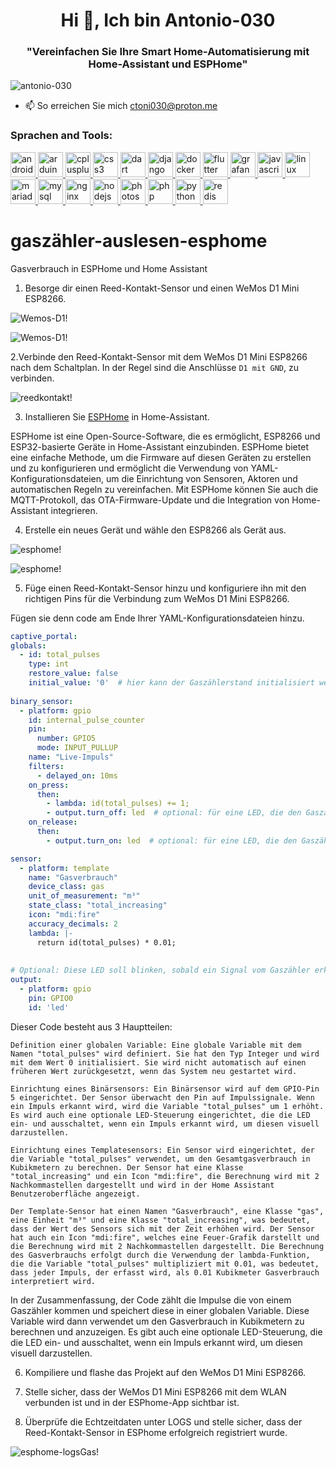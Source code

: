 <h1 align="center">Hi 👋, Ich bin Antonio-030</h1>
<h3 align="center">"Vereinfachen Sie Ihre Smart Home-Automatisierung mit Home-Assistant und ESPHome"</h3>

<p align="left"> <img src="https://komarev.com/ghpvc/?username=antonio-030&label=Profile%20views&color=0e75b6&style=flat" alt="antonio-030" /> </p>

- 📫 So erreichen Sie mich ctoni030@proton.me


<h3 align="left">Sprachen and Tools:</h3>
<p align="left"> <a href="https://developer.android.com" target="_blank" rel="noreferrer"> <img src="https://raw.githubusercontent.com/devicons/devicon/master/icons/android/android-original-wordmark.svg" alt="android" width="40" height="40"/> </a> <a href="https://www.arduino.cc/" target="_blank" rel="noreferrer"> <img src="https://cdn.worldvectorlogo.com/logos/arduino-1.svg" alt="arduino" width="40" height="40"/> </a> <a href="https://www.w3schools.com/cpp/" target="_blank" rel="noreferrer"> <img src="https://raw.githubusercontent.com/devicons/devicon/master/icons/cplusplus/cplusplus-original.svg" alt="cplusplus" width="40" height="40"/> </a> <a href="https://www.w3schools.com/css/" target="_blank" rel="noreferrer"> <img src="https://raw.githubusercontent.com/devicons/devicon/master/icons/css3/css3-original-wordmark.svg" alt="css3" width="40" height="40"/> </a> <a href="https://dart.dev" target="_blank" rel="noreferrer"> <img src="https://www.vectorlogo.zone/logos/dartlang/dartlang-icon.svg" alt="dart" width="40" height="40"/> </a> <a href="https://www.djangoproject.com/" target="_blank" rel="noreferrer"> <img src="https://cdn.worldvectorlogo.com/logos/django.svg" alt="django" width="40" height="40"/> </a> <a href="https://www.docker.com/" target="_blank" rel="noreferrer"> <img src="https://raw.githubusercontent.com/devicons/devicon/master/icons/docker/docker-original-wordmark.svg" alt="docker" width="40" height="40"/> </a> <a href="https://flutter.dev" target="_blank" rel="noreferrer"> <img src="https://www.vectorlogo.zone/logos/flutterio/flutterio-icon.svg" alt="flutter" width="40" height="40"/> </a> <a href="https://grafana.com" target="_blank" rel="noreferrer"> <img src="https://www.vectorlogo.zone/logos/grafana/grafana-icon.svg" alt="grafana" width="40" height="40"/> </a> <a href="https://developer.mozilla.org/en-US/docs/Web/JavaScript" target="_blank" rel="noreferrer"> <img src="https://raw.githubusercontent.com/devicons/devicon/master/icons/javascript/javascript-original.svg" alt="javascript" width="40" height="40"/> </a> <a href="https://www.linux.org/" target="_blank" rel="noreferrer"> <img src="https://raw.githubusercontent.com/devicons/devicon/master/icons/linux/linux-original.svg" alt="linux" width="40" height="40"/> </a> <a href="https://mariadb.org/" target="_blank" rel="noreferrer"> <img src="https://www.vectorlogo.zone/logos/mariadb/mariadb-icon.svg" alt="mariadb" width="40" height="40"/> </a> <a href="https://www.mysql.com/" target="_blank" rel="noreferrer"> <img src="https://raw.githubusercontent.com/devicons/devicon/master/icons/mysql/mysql-original-wordmark.svg" alt="mysql" width="40" height="40"/> </a> <a href="https://www.nginx.com" target="_blank" rel="noreferrer"> <img src="https://raw.githubusercontent.com/devicons/devicon/master/icons/nginx/nginx-original.svg" alt="nginx" width="40" height="40"/> </a> <a href="https://nodejs.org" target="_blank" rel="noreferrer"> <img src="https://raw.githubusercontent.com/devicons/devicon/master/icons/nodejs/nodejs-original-wordmark.svg" alt="nodejs" width="40" height="40"/> </a> <a href="https://www.photoshop.com/en" target="_blank" rel="noreferrer"> <img src="https://raw.githubusercontent.com/devicons/devicon/master/icons/photoshop/photoshop-line.svg" alt="photoshop" width="40" height="40"/> </a> <a href="https://www.php.net" target="_blank" rel="noreferrer"> <img src="https://raw.githubusercontent.com/devicons/devicon/master/icons/php/php-original.svg" alt="php" width="40" height="40"/> </a> <a href="https://www.python.org" target="_blank" rel="noreferrer"> <img src="https://raw.githubusercontent.com/devicons/devicon/master/icons/python/python-original.svg" alt="python" width="40" height="40"/> </a> <a href="https://redis.io" target="_blank" rel="noreferrer"> <img src="https://raw.githubusercontent.com/devicons/devicon/master/icons/redis/redis-original-wordmark.svg" alt="redis" width="40" height="40"/> </a> </p>

# gaszähler-auslesen-esphome
Gasverbrauch in ESPHome und Home Assistant 

1. Besorge dir einen Reed-Kontakt-Sensor und einen WeMos D1 Mini ESP8266.

![Wemos-D1!](/bilder/wemos-d1-mini-esp8266.jpg)

![Wemos-D1!](/bilder/reed-kontakt.jpg)

2.Verbinde den Reed-Kontakt-Sensor mit dem WeMos D1 Mini ESP8266 nach dem Schaltplan. In der Regel sind die Anschlüsse `D1 mit GND`, zu verbinden.

![reedkontakt!](/bilder/reedkontakt_Steckplatine.jpg)

3. Installieren Sie [ESPHome](https://esphome.io/guides/getting_started_hassio.html) in Home-Assistant.  

ESPHome ist eine Open-Source-Software, die es ermöglicht, ESP8266 und ESP32-basierte Geräte in Home-Assistant einzubinden. ESPHome bietet eine einfache Methode, um die Firmware auf diesen Geräten zu erstellen und zu konfigurieren und ermöglicht die Verwendung von YAML-Konfigurationsdateien, um die Einrichtung von Sensoren, Aktoren und automatischen Regeln zu vereinfachen. Mit ESPHome können Sie auch die MQTT-Protokoll, das OTA-Firmware-Update und die Integration von Home-Assistant integrieren.

4. Erstelle ein neues Gerät und wähle den ESP8266 als Gerät aus.

![esphome!](/bilder/esphome-newDevice.jpg)

![esphome!](/bilder/esphome-create.jpg)


5. Füge einen Reed-Kontakt-Sensor hinzu und konfiguriere ihn mit den richtigen Pins für die Verbindung zum WeMos D1 Mini ESP8266.

Fügen sie denn code am Ende Ihrer YAML-Konfigurationsdateien hinzu.  
```yaml
captive_portal:
globals:
  - id: total_pulses
    type: int
    restore_value: false
    initial_value: '0'  # hier kann der Gaszählerstand initialisiert werden
  
binary_sensor:
  - platform: gpio
    id: internal_pulse_counter
    pin:
      number: GPIO5
      mode: INPUT_PULLUP
    name: "Live-Impuls"
    filters:
      - delayed_on: 10ms
    on_press:
      then:
        - lambda: id(total_pulses) += 1;
        - output.turn_off: led  # optional: für eine LED, die den Gaszählerpuls visualisiert
    on_release:
      then:
        - output.turn_on: led  # optional: für eine LED, die den Gaszählerpuls visualisiert

sensor:
  - platform: template
    name: "Gasverbrauch"
    device_class: gas
    unit_of_measurement: "m³"
    state_class: "total_increasing"
    icon: "mdi:fire"
    accuracy_decimals: 2
    lambda: |-
      return id(total_pulses) * 0.01;
    
           
# Optional: Diese LED soll blinken, sobald ein Signal vom Gaszähler erkannt wird
output:
  - platform: gpio
    pin: GPIO0
    id: 'led'	
```  
Dieser Code besteht aus 3 Hauptteilen:

    Definition einer globalen Variable: Eine globale Variable mit dem Namen "total_pulses" wird definiert. Sie hat den Typ Integer und wird mit dem Wert 0 initialisiert. Sie wird nicht automatisch auf einen früheren Wert zurückgesetzt, wenn das System neu gestartet wird.

    Einrichtung eines Binärsensors: Ein Binärsensor wird auf dem GPIO-Pin 5 eingerichtet. Der Sensor überwacht den Pin auf Impulssignale. Wenn ein Impuls erkannt wird, wird die Variable "total_pulses" um 1 erhöht. Es wird auch eine optionale LED-Steuerung eingerichtet, die die LED ein- und ausschaltet, wenn ein Impuls erkannt wird, um diesen visuell darzustellen.

    Einrichtung eines Templatesensors: Ein Sensor wird eingerichtet, der die Variable "total_pulses" verwendet, um den Gesamtgasverbrauch in Kubikmetern zu berechnen. Der Sensor hat eine Klasse "total_increasing" und ein Icon "mdi:fire", die Berechnung wird mit 2 Nachkommastellen dargestellt und wird in der Home Assistant Benutzeroberfläche angezeigt.

    Der Template-Sensor hat einen Namen "Gasverbrauch", eine Klasse "gas", eine Einheit "m³" und eine Klasse "total_increasing", was bedeutet, dass der Wert des Sensors sich mit der Zeit erhöhen wird. Der Sensor hat auch ein Icon "mdi:fire", welches eine Feuer-Grafik darstellt und die Berechnung wird mit 2 Nachkommastellen dargestellt. Die Berechnung des Gasverbrauchs erfolgt durch die Verwendung der lambda-Funktion, die die Variable "total_pulses" multipliziert mit 0.01, was bedeutet, dass jeder Impuls, der erfasst wird, als 0.01 Kubikmeter Gasverbrauch interpretiert wird.

In der Zusammenfassung, der Code zählt die Impulse die von einem Gaszähler kommen und speichert diese in einer globalen Variable. Diese Variable wird dann verwendet um den Gasverbrauch in Kubikmetern zu berechnen und anzuzeigen. Es gibt auch eine optionale LED-Steuerung, die die LED ein- und ausschaltet, wenn ein Impuls erkannt wird, um diesen visuell darzustellen.

6. Kompiliere und flashe das Projekt auf den WeMos D1 Mini ESP8266.

7. Stelle sicher, dass der WeMos D1 Mini ESP8266 mit dem WLAN verbunden ist und in der ESPhome-App sichtbar ist.

8. Überprüfe die Echtzeitdaten unter LOGS und stelle sicher, dass der Reed-Kontakt-Sensor in ESPhome erfolgreich registriert wurde.

![esphome-logsGas!](/bilder/esphome-logsGas.jpg)


[def]: antonio-030/gasverbrauch-esphome/bilder/esphome-newDevice.jpg
